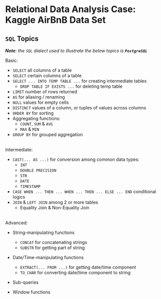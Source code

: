 # Relational Data Analysis Case: __Kaggle AirBnB__ Data Set

## `SQL` Topics

___Note__: the `SQL` dialect used to illustrate the below topics is __`PostgreSQL`___


Basic:

- `SELECT` all columns of a table
- `SELECT` certain columns of a table
- `SELECT ... INTO TEMP TABLE ...` for creating intermediate tables
    - `DROP TABLE IF EXISTS ...` for deleting temp table
- `LIMIT` number of rows returned
- `AS` for aliasing / renaming
- `NULL` values for empty cells
- `DISTINCT` values of a column, or tuples of values across columns
- `ORDER BY` for sorting
- Aggregating functions:
    - `COUNT`, `SUM` & `AVG`
    - `MAX` & `MIN`
- `GROUP BY` for grouped aggregation
<br><br>


Intermediate:
- `CAST(... AS ...)` for conversion among common data types:
    - `INT`
    - `DOUBLE PRECISION`
    - `STR`
    - `DATE`
    - `TIMESTAMP`
- `CASE WHEN ... THEN ... WHEN ... THEN ... ELSE ... END` conditional logics
- `JOIN` & `LEFT JOIN` among 2 or more tables
    - Equality Join & Non-Equality Join
<br><br>


Advanced:

- String-manipulating functions
    - `CONCAT` for concatenating strings
    - `SUBSTR` for getting part of string
    
- Date/Time-manipulating functions
    - `EXTRACT(... FROM ...)` for getting date/time component
    - `TO_CHAR` for converting date/time component to string
    
- Sub-queries
- Window functions
